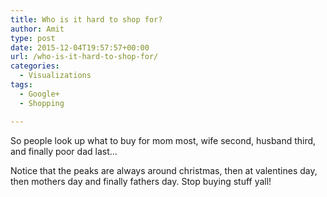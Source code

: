```yaml
---
title: Who is it hard to shop for?
author: Amit
type: post
date: 2015-12-04T19:57:57+00:00
url: /who-is-it-hard-to-shop-for/
categories:
  - Visualizations
tags:
  - Google+
  - Shopping

---
```

So people look up what to buy for mom most, wife second, husband third, and finally poor dad last&#8230;

Notice that the peaks are always around christmas, then at valentines day, then mothers day and finally fathers day. Stop buying stuff yall!